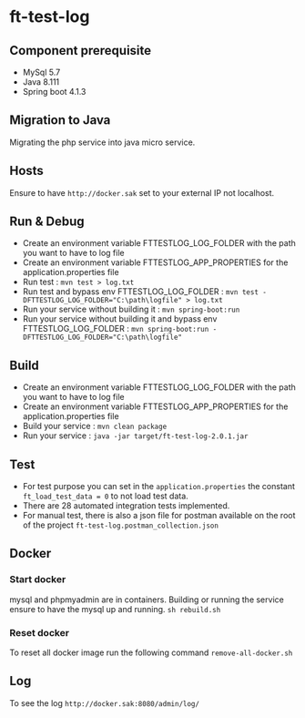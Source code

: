 # ft-test-log

## Component prerequisite
* MySql 5.7
* Java 8.111
* Spring boot 4.1.3

## Migration to Java
Migrating the php service into java micro service.

## Hosts
Ensure to have `http://docker.sak` set to your external IP not localhost.

## Run & Debug
* Create an environment variable FTTESTLOG_LOG_FOLDER with the path you want to have to log file
* Create an environment variable FTTESTLOG_APP_PROPERTIES for the application.properties file
* Run test : `mvn test > log.txt`
* Run test and bypass env FTTESTLOG_LOG_FOLDER : `mvn test -DFTTESTLOG_LOG_FOLDER="C:\path\logfile" > log.txt`
* Run your service without building it  : `mvn spring-boot:run`
* Run your service without building it and bypass env FTTESTLOG_LOG_FOLDER : `mvn spring-boot:run -DFTTESTLOG_LOG_FOLDER="C:\path\logfile"`

## Build
* Create an environment variable FTTESTLOG_LOG_FOLDER with the path you want to have to log file
* Create an environment variable FTTESTLOG_APP_PROPERTIES for the application.properties file
* Build your service : `mvn clean package`
* Run your service : `java -jar target/ft-test-log-2.0.1.jar`

## Test
* For test purpose you can set in the `application.properties` the constant `ft_load_test_data = 0` to not load test data.
* There are 28 automated integration tests implemented.
* For manual test, there is also a json file for postman available on the root of the project `ft-test-log.postman_collection.json`

## Docker
### Start docker
mysql and phpmyadmin are in containers. Building or running the service ensure to have the mysql up and running.
`sh rebuild.sh`
### Reset docker
To reset all docker image run the following command
`remove-all-docker.sh`

## Log
To see the log `http://docker.sak:8080/admin/log/`
